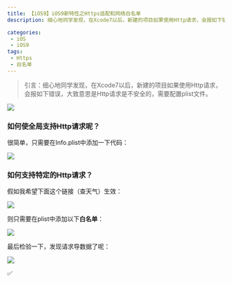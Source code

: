 ```yaml
---
title: 【iOS9】iOS9新特性之Https适配和网络白名单
description: 细心地同学发现，在Xcode7以后，新建的项目如果使用Http请求，会报如下错误，大致意思是Http请求是不安全的，需要配置plist文件。

categories:
 - iOS
 - iOS9
tags:
 - Https
 - 白名单
---
```


> 引言：细心地同学发现，在Xcode7以后，新建的项目如果使用Http请求，会报如下错误，大致意思是Http请求是不安全的，需要配置plist文件。

![](http://static.oschina.net/uploads/space/2016/0804/100046_C1XF_2279344.png)

### 如何使全局支持Http请求呢？

很简单，只需要在Info.plist中添加一下代码：

![](http://static.oschina.net/uploads/space/2016/0804/100522_bewT_2279344.png)

### 如何支持特定的Http请求？

假如我希望下面这个链接（查天气）生效：

![](http://static.oschina.net/uploads/space/2016/0804/101308_dGa4_2279344.png)

则只需要在plist中添加以下**白名单**：

![](http://static.oschina.net/uploads/space/2016/0804/101229_GEtz_2279344.png)

最后检验一下，发现请求导数据了呢：

![](http://static.oschina.net/uploads/space/2016/0804/101506_s78a_2279344.png)

✅